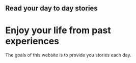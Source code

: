 ## Read your day to day stories
# Enjoy your life from past experiences
The goals of this website is to provide you stories each day.
 

